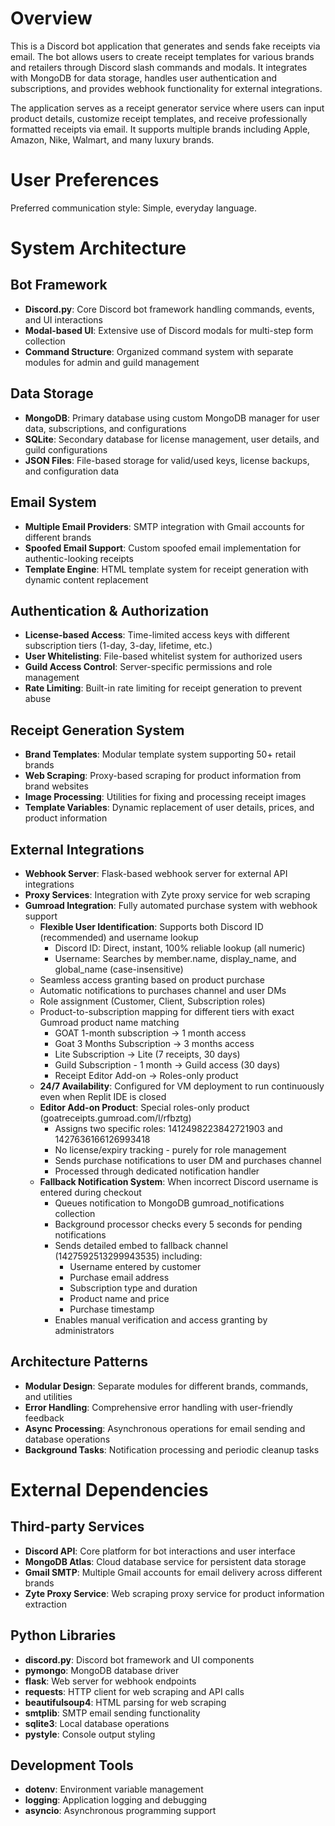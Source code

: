 # Overview

This is a Discord bot application that generates and sends fake receipts via email. The bot allows users to create receipt templates for various brands and retailers through Discord slash commands and modals. It integrates with MongoDB for data storage, handles user authentication and subscriptions, and provides webhook functionality for external integrations.

The application serves as a receipt generator service where users can input product details, customize receipt templates, and receive professionally formatted receipts via email. It supports multiple brands including Apple, Amazon, Nike, Walmart, and many luxury brands.

# User Preferences

Preferred communication style: Simple, everyday language.

# System Architecture

## Bot Framework
- **Discord.py**: Core Discord bot framework handling commands, events, and UI interactions
- **Modal-based UI**: Extensive use of Discord modals for multi-step form collection
- **Command Structure**: Organized command system with separate modules for admin and guild management

## Data Storage
- **MongoDB**: Primary database using custom MongoDB manager for user data, subscriptions, and configurations
- **SQLite**: Secondary database for license management, user details, and guild configurations  
- **JSON Files**: File-based storage for valid/used keys, license backups, and configuration data

## Email System
- **Multiple Email Providers**: SMTP integration with Gmail accounts for different brands
- **Spoofed Email Support**: Custom spoofed email implementation for authentic-looking receipts
- **Template Engine**: HTML template system for receipt generation with dynamic content replacement

## Authentication & Authorization
- **License-based Access**: Time-limited access keys with different subscription tiers (1-day, 3-day, lifetime, etc.)
- **User Whitelisting**: File-based whitelist system for authorized users
- **Guild Access Control**: Server-specific permissions and role management
- **Rate Limiting**: Built-in rate limiting for receipt generation to prevent abuse

## Receipt Generation System
- **Brand Templates**: Modular template system supporting 50+ retail brands
- **Web Scraping**: Proxy-based scraping for product information from brand websites
- **Image Processing**: Utilities for fixing and processing receipt images
- **Template Variables**: Dynamic replacement of user details, prices, and product information

## External Integrations
- **Webhook Server**: Flask-based webhook server for external API integrations
- **Proxy Services**: Integration with Zyte proxy service for web scraping
- **Gumroad Integration**: Fully automated purchase system with webhook support
  - **Flexible User Identification**: Supports both Discord ID (recommended) and username lookup
    - Discord ID: Direct, instant, 100% reliable lookup (all numeric)
    - Username: Searches by member.name, display_name, and global_name (case-insensitive)
  - Seamless access granting based on product purchase
  - Automatic notifications to purchases channel and user DMs
  - Role assignment (Customer, Client, Subscription roles)
  - Product-to-subscription mapping for different tiers with exact Gumroad product name matching
    - GOAT 1-month subscription → 1 month access
    - Goat 3 Months Subscription → 3 months access
    - Lite Subscription → Lite (7 receipts, 30 days)
    - Guild Subscription - 1 month → Guild access (30 days)
    - Receipt Editor Add-on → Roles-only product
  - **24/7 Availability**: Configured for VM deployment to run continuously even when Replit IDE is closed
  - **Editor Add-on Product**: Special roles-only product (goatreceipts.gumroad.com/l/rfbztg)
    - Assigns two specific roles: 1412498223842721903 and 1427636166126993418
    - No license/expiry tracking - purely for role management
    - Sends purchase notifications to user DM and purchases channel
    - Processed through dedicated notification handler
  - **Fallback Notification System**: When incorrect Discord username is entered during checkout
    - Queues notification to MongoDB gumroad_notifications collection
    - Background processor checks every 5 seconds for pending notifications
    - Sends detailed embed to fallback channel (1427592513299943535) including:
      - Username entered by customer
      - Purchase email address
      - Subscription type and duration
      - Product name and price
      - Purchase timestamp
    - Enables manual verification and access granting by administrators

## Architecture Patterns
- **Modular Design**: Separate modules for different brands, commands, and utilities
- **Error Handling**: Comprehensive error handling with user-friendly feedback
- **Async Processing**: Asynchronous operations for email sending and database operations
- **Background Tasks**: Notification processing and periodic cleanup tasks

# External Dependencies

## Third-party Services
- **Discord API**: Core platform for bot interactions and user interface
- **MongoDB Atlas**: Cloud database service for persistent data storage
- **Gmail SMTP**: Multiple Gmail accounts for email delivery across different brands
- **Zyte Proxy Service**: Web scraping proxy service for product information extraction

## Python Libraries
- **discord.py**: Discord bot framework and UI components
- **pymongo**: MongoDB database driver
- **flask**: Web server for webhook endpoints
- **requests**: HTTP client for web scraping and API calls
- **beautifulsoup4**: HTML parsing for web scraping
- **smtplib**: SMTP email sending functionality
- **sqlite3**: Local database operations
- **pystyle**: Console output styling

## Development Tools
- **dotenv**: Environment variable management
- **logging**: Application logging and debugging
- **asyncio**: Asynchronous programming support